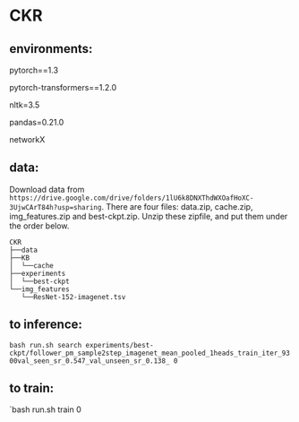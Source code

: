 # CKR
## environments:

pytorch==1.3

pytorch-transformers==1.2.0

nltk=3.5

pandas=0.21.0

networkX

## data:
Download data from `https://drive.google.com/drive/folders/1lU6k8DNXThdWXOafHoXC-3UjwCArT84h?usp=sharing`. There are four files: data.zip, cache.zip, img_features.zip and best-ckpt.zip. 
Unzip these zipfile, and put them under the order below.
```
CKR
├──data
├──KB
│  └──cache
├──experiments
│  └──best-ckpt
└──img_features
   └──ResNet-152-imagenet.tsv 
```

## to inference:
`bash run.sh search experiments/best-ckpt/follower_pm_sample2step_imagenet_mean_pooled_1heads_train_iter_9300val_seen_sr_0.547_val_unseen_sr_0.138_ 0`


## to train:
`bash run.sh train 0

